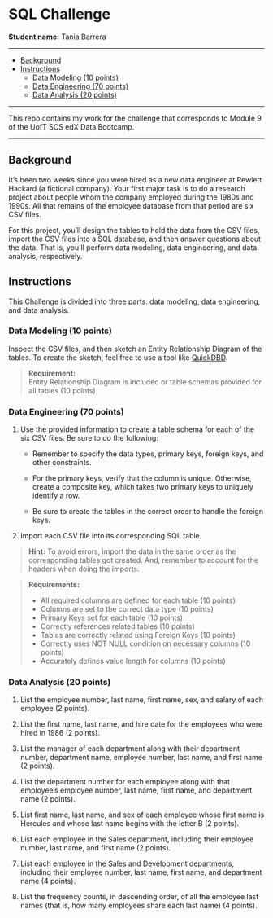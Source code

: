 # SQL Challenge

**Student name:** Tania Barrera

---

- [Background](#background)
- [Instructions](#instructions)
  - [Data Modeling (10 points)](#data-modeling-10-points)
  - [Data Engineering (70 points)](#data-engineering-70-points)
  - [Data Analysis (20 points)](#data-analysis-20-points)

---

This repo contains my work for the challenge that corresponds to Module 9 of the UofT SCS edX Data Bootcamp.

---

## Background

It’s been two weeks since you were hired as a new data engineer at Pewlett Hackard (a fictional company). Your first major task is to do a research project about people whom the company employed during the 1980s and 1990s. All that remains of the employee database from that period are six CSV files.

For this project, you’ll design the tables to hold the data from the CSV files, import the CSV files into a SQL database, and then answer questions about the data. That is, you’ll perform data modeling, data engineering, and data analysis, respectively.

## Instructions

This Challenge is divided into three parts: data modeling, data engineering, and data analysis.

### Data Modeling (10 points)

Inspect the CSV files, and then sketch an Entity Relationship Diagram of the tables. To create the sketch, feel free to use a tool like [QuickDBD](https://www.quickdatabasediagrams.com/).

> **Requirement:**  
> Entity Relationship Diagram is included or table schemas provided for all tables (10 points)

### Data Engineering (70 points)

1. Use the provided information to create a table schema for each of the six CSV files. Be sure to do the following:

    - Remember to specify the data types, primary keys, foreign keys, and other constraints.

    - For the primary keys, verify that the column is unique. Otherwise, create a composite key, which takes two primary keys to uniquely identify a row.

    - Be sure to create the tables in the correct order to handle the foreign keys.

2. Import each CSV file into its corresponding SQL table.

> **Hint:** To avoid errors, import the data in the same order as the corresponding tables got created. And, remember to account for the headers when doing the imports.

> **Requirements:**
> - All required columns are defined for each table (10 points)
> - Columns are set to the correct data type (10 points)
> - Primary Keys set for each table (10 points)
> - Correctly references related tables (10 points)
> - Tables are correctly related using Foreign Keys (10 points)
> - Correctly uses NOT NULL condition on necessary columns (10 points)
> - Accurately defines value length for columns (10 points)

### Data Analysis (20 points)

1. List the employee number, last name, first name, sex, and salary of each employee (2 points).

2. List the first name, last name, and hire date for the employees who were hired in 1986 (2 points).

3. List the manager of each department along with their department number, department name, employee number, last name, and first name (2 points).

4. List the department number for each employee along with that employee’s employee number, last name, first name, and department name (2 points).

5. List first name, last name, and sex of each employee whose first name is Hercules and whose last name begins with the letter B (2 points).

6. List each employee in the Sales department, including their employee number, last name, and first name (2 points).

7. List each employee in the Sales and Development departments, including their employee number, last name, first name, and department name (4 points).

8. List the frequency counts, in descending order, of all the employee last names (that is, how many employees share each last name) (4 points).
